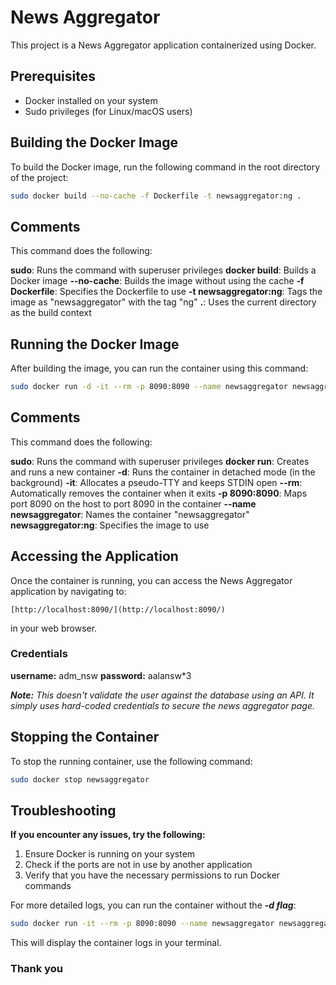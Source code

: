 # News Aggregator

This project is a News Aggregator application containerized using Docker.

## Prerequisites

- Docker installed on your system
- Sudo privileges (for Linux/macOS users)

## Building the Docker Image

To build the Docker image, run the following command in the root directory of the project:

```bash
sudo docker build --no-cache -f Dockerfile -t newsaggregator:ng .
```

## Comments

This command does the following:

**sudo**: Runs the command with superuser privileges
**docker build**: Builds a Docker image
**--no-cache**: Builds the image without using the cache
**-f Dockerfile**: Specifies the Dockerfile to use
**-t newsaggregator:ng**: Tags the image as "newsaggregator" with the tag "ng"
**.**: Uses the current directory as the build context

## Running the Docker Image

After building the image, you can run the container using this command:

```bash
sudo docker run -d -it --rm -p 8090:8090 --name newsaggregator newsaggregator/ng
```

## Comments

This command does the following:

**sudo**: Runs the command with superuser privileges
**docker run**: Creates and runs a new container
**-d**: Runs the container in detached mode (in the background)
**-it**: Allocates a pseudo-TTY and keeps STDIN open
**--rm**: Automatically removes the container when it exits
**-p 8090:8090**: Maps port 8090 on the host to port 8090 in the container
**--name newsaggregator**: Names the container "newsaggregator"
**newsaggregator:ng**: Specifies the image to use

## Accessing the Application

Once the container is running, you can access the News Aggregator application by navigating to:

```link
[http://localhost:8090/](http://localhost:8090/)
```
in your web browser.

### Credentials

**username:** adm_nsw
**password:** aalansw*3

*__Note:__* *This doesn't validate the user against the database using an API. It simply uses hard-coded credentials to secure the news aggregator page.*


## Stopping the Container

To stop the running container, use the following command:

```bash
sudo docker stop newsaggregator
```

## Troubleshooting

**If you encounter any issues, try the following:**

1. Ensure Docker is running on your system
2. Check if the ports are not in use by another application
3. Verify that you have the necessary permissions to run Docker commands

For more detailed logs, you can run the container without the __*-d flag*__:

```bash
sudo docker run -it --rm -p 8090:8090 --name newsaggregator newsaggregator:ng
```

This will display the container logs in your terminal. 

### Thank you